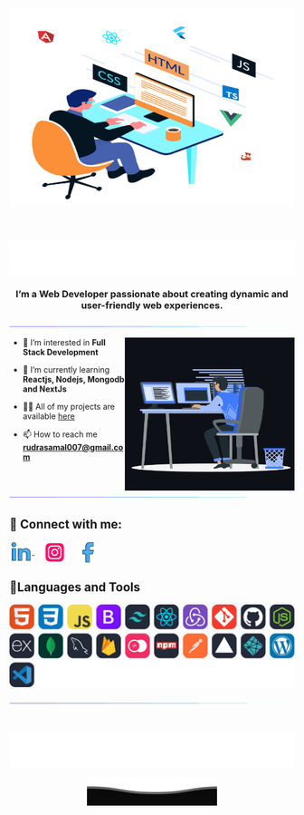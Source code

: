 <a href="/"><img align="center"  src="./photos/githubbg.gif"  width="1100"  height="350" alt="img" /></a>


<br><br>

<div align="center">
<a href="/"><img src="./photos/name.svg" alt="Typing SVG" /></a>
</div>

<h3 align="center">I’m a Web Developer passionate about creating dynamic and user-friendly web experiences.</h3>


<!-- line -->
<a href="/"><img src="./photos/line.gif"></a>

<a href="/"><img  align="right" alt="Coding" height="270" width="300" src="./photos/sit.gif"></a>

- 👀 I’m interested in **Full Stack Development**

- 🌱 I’m currently learning **Reactjs, Nodejs, Mongodb and NextJs**

- 👨‍💻 All of my projects are available [here](https://portfolio-maker.vercel.app/user/happy-samal)

- 📫 How to reach me **rudrasamal007@gmail.com**

<br>

<!-- line -->
<a href="/"><img src="./photos/line.gif"></a>

<h2 align="left"> 💬 <b>Connect with me:</b></h2>
<p align="left">  
<a href="https://www.linkedin.com/in/happy-samal" target="_blank"><img  align="center" src="./photos/linkedin.gif" alt="linkedin" height="40" width="40" /> </a>
&nbsp; &nbsp;
<a href="https://www.instagram.com/rudrasamal_/" target="_blank"><img align="center" src="./photos/instagram.gif" height="40" width="40" alt='instagram'/></a>
&nbsp; &nbsp;
<a href="https://www.facebook.com/samalrudra.rudra" target="_blank"><img align="center" src="./photos/facebook.gif" height="40" width="40" alt="facebook" /></a>
</p>

<h2 align="left"><b>🎇Languages and Tools</b></h2>
<div align="left">
<a href="/"><img src="./photos/tools.svg" /></a>
</div> 

<!-- line -->
<a href="/"><img src="./photos/line.gif"></a>

<br>
<div align="center">

<a href="/"><img src="./photos/niceday.svg"></a>

<p align="center"> <a href="/"><img src="./photos/wave.svg" alt="wave svg" /></a>
</p>
